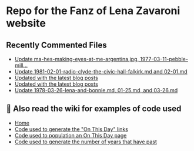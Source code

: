 # Repo for the Fanz of Lena Zavaroni website

## Recently Commented Files
<!-- BLOG-POST-LIST:START -->
- [Update ma-hes-making-eyes-at-me-argentina.jpg, 1977-03-11-pebble-mill…](https://github.com/FanzOfLenaZavaroni/fanzoflenazavaroni.github.io/commit/e9639b967cc579a3b64a8175c2dba79ebc8fde01)
- [Update 1981-02-01-radio-clyde-the-civic-hall-falkirk.md and 02-01.md](https://github.com/FanzOfLenaZavaroni/fanzoflenazavaroni.github.io/commit/a09f018526c8c904de24eac386123dcb86e3daf8)
- [Updated with the latest blog posts](https://github.com/FanzOfLenaZavaroni/fanzoflenazavaroni.github.io/commit/fd39194fa9f856fe3463143b8ffdceedcbe00fd8)
- [Updated with the latest blog posts](https://github.com/FanzOfLenaZavaroni/fanzoflenazavaroni.github.io/commit/372211235a9d285f1eeabf1f3de734d2f34e44f3)
- [Update 1978-03-26-lena-and-bonnie.md, 01-25.md, and 03-26.md](https://github.com/FanzOfLenaZavaroni/fanzoflenazavaroni.github.io/commit/c989599c5c40e9144a903f1275554ba3c81409e7)
<!-- BLOG-POST-LIST:END -->

## :notebook: Also read the wiki for examples of code used
* [Home](https://github.com/FanzOfLenaZavaroni/fanzoflenazavaroni.github.io/wiki)
* [Code used to generate the "On This Day" links](https://github.com/FanzOfLenaZavaroni/fanzoflenazavaroni.github.io/wiki/On-This-Day-Code)
* [Code used to population an On This Day page](https://github.com/FanzOfLenaZavaroni/fanzoflenazavaroni.github.io/wiki/Code-used-to-population-an-On-This-Day-page)
* [Code used to generate the number of years that have past](https://github.com/FanzOfLenaZavaroni/fanzoflenazavaroni.github.io/wiki/Number-of-years-gone-by-code)
